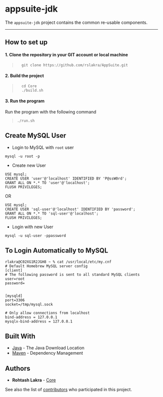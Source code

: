 # appsuite-jdk
The ```appsuite-jdk``` project contains the common re-usable components.

****
How to set up
---

#### 1. Clone the repository in your GIT account or local machine

> ```
>   git clone https://github.com/rslakra/AppSuite.git
> ```

#### 2. Build the project

> ```
>   cd Core
>   ./build.sh
> ```
>

#### 3. Run the program

Run the program with the following command
  
>   ```./run.sh```

## Create MySQL User

- Login to MySQL with ```root``` user
```shell
mysql -u root -p
```

- Create new User
```shell
USE mysql;
CREATE USER 'user'@'localhost' IDENTIFIED BY 'P@ssW0rd';
GRANT ALL ON *.* TO 'user'@'localhost';
FLUSH PRIVILEGES;
```

OR
```shell
USE mysql;
CREATE USER 'sql-user'@'localhost' IDENTIFIED BY 'password';
GRANT ALL ON *.* TO 'sql-user'@'localhost';
FLUSH PRIVILEGES;
```

- Login with new User
```shell
mysql -u sql-user -ppassword
```

## To Login Automatically to MySQL
```shell
rlakra@C02XG1R2JGH8 ~ % cat /usr/local/etc/my.cnf   
# Default Homebrew MySQL server config
[client]
# The following password is sent to all standard MySQL clients
user=root
password=


[mysqld]
port=3306
socket=/tmp/mysql.sock

# Only allow connections from localhost
bind-address = 127.0.0.1
mysqlx-bind-address = 127.0.0.1
```


## Built With

* [Java](https://www.java.com/en/download/mac_download.jsp) - The Java Download Location
* [Maven](https://maven.apache.org/) - Dependency Management

## Authors

* **Rohtash Lakra** - [Core](https://github.com/rslakra/AppSuite.git/Core)


See also the list of [contributors](https://github.com/rslakra/AppSuite.git/contributors) who participated in 
this project.

